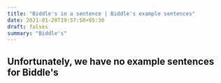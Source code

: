 ```yaml
---
title: "Biddle's in a sentence | Biddle's example sentences"
date: 2021-01-20T19:57:50+05:30
draft: falses
summary: "Biddle's"
---
```

## Unfortunately, we have no example sentences for Biddle's                 
